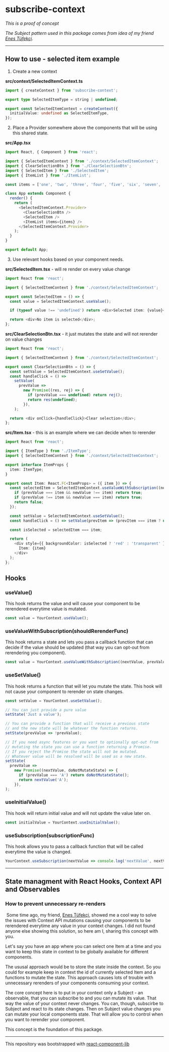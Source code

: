 # subscribe-context

_This is a proof of concept_

_The Subject pattern used in this package comes from idea of my friend [Enes Tüfekçi](https://github.com/enesTufekci)_.

---

## How to use - selected item example

1. Create a new context

**src/context/SelectedItemContext.ts**

```typescript
import { createContext } from 'subscribe-context';

export type SelectedItemType = string | undefined;

export const SelectedItemContext = createContext({
  initialValue: undefined as SelectedItemType,
});
```

2. Place a Provider somewhere above the components that will be using this shared state.

**src/App.tsx**

```typescript
import React, { Component } from 'react';

import { SelectedItemContext } from './context/SelectedItemContext';
import { ClearSelectionBtn } from './ClearSelectionBtn';
import { SelectedItem } from './SelectedItem';
import { ItemList } from './ItemList';

const items = ['one', 'two', 'three', 'four', 'five', 'six', 'seven', 'eight', 'nine'];

class App extends Component {
  render() {
    return (
      <SelectedItemContext.Provider>
        <ClearSelectionBtn />
        <SelectedItem />
        <ItemList items={items} />
      </SelectedItemContext.Provider>
    );
  }
}

export default App;
```

3. Use relevant hooks based on your component needs.

**src/SelectedItem.tsx** - will re render on every value change

```typescript
import React from 'react';

import { SelectedItemContext } from './context/SelectedItemContext';

export const SelectedItem = () => {
  const value = SelectedItemContext.useValue();

  if (typeof value !== 'undefined') return <div>Selected item: {value}</div>;

  return <div>No item is selected</div>;
};
```

**src/ClearSelectionBtn.tsx** - it just mutates the state and will not rerender on value changes

```typescript
import React from 'react';

import { SelectedItemContext } from './context/SelectedItemContext';

export const ClearSelectionBtn = () => {
  const setValue = SelectedItemContext.useSetValue();
  const handleClick = () =>
    setValue(
      prevValue =>
        new Promise((res, rej) => {
          if (prevValue === undefined) return rej();
          return res(undefined);
        }),
    );

  return <div onClick={handleClick}>Clear selection</div>;
};
```

**src/Item.tsx** - this is an example where we can decide when to rerender

```typescript
import React from 'react';

import { ItemType } from './ItemType';
import { SelectedItemContext } from './context/SelectedItemContext';

export interface ItemProps {
  item: ItemType;
}

export const Item: React.FC<ItemProps> = ({ item }) => {
  const selectedItem = SelectedItemContext.useValueWithSubscription((newValue, prevValue) => {
    if (prevValue === item && newValue !== item) return true;
    if (prevValue !== item && newValue === item) return true;
    return false;
  });

  const setValue = SelectedItemContext.useSetValue();
  const handleClick = () => setValue(prevItem => (prevItem === item ? undefined : item));

  const isSelected = selectedItem === item;

  return (
    <div style={{ backgroundColor: isSelected ? 'red' : 'transparent' }} onClick={handleClick}>
      Item: {item}
    </div>
  );
};
```

## Hooks

### useValue()

This hook returns the value and will cause your component to be rerendered everytime value is mutated.

```typescript
const value = YourContext.useValue();
```

### useValueWithSubscription(shouldRerenderFunc)

This hook returns a state and lets you pass a callback function that can decide if the value should be updated (that way you can opt-out from rerendering you component).

```typescript
const value = YourContext.useValueWithSubscription((nextValue, prevValue) => nextValue !== prevValue);
```

### useSetValue()

This hook returns a function that will let you mutate the state. This hook will not cause your component to rerender on state changes.

```typescript
const setValue = YourContext.useSetValue();

// You can just provide a pure value
setState('Just a value');

// You can provide a function that will receive a previous state
// and the new state will be whatever the function returns.
setState(prevValue => !prevValue);

// If you need async features or you want to optionally opt-out from
// mutating the state you can use a function returning a Promise.
// If you reject the Promise the state will not be mutated.
// Whatever value will be resolved will be used as a new state.
setState(
  prevValue =>
    new Promise((nextValue, doNotMutateState) => {
      if (prevValue === 'A') return doNotMutateState();
      return nextValue('A');
    }),
);
```

### useInitialValue()

This hook will return initial value and will not update the value later on.

```typescript
const initialValue = YourContext.useInitialValue();
```

### useSubscription(subscriptionFunc)

This hook allows you to pass a callback function that will be called everytime the value is changed.

```typescript
YourContext.useSubscription(nextValue => console.log('nextValue', nextValue));
```

---

## State managment with React Hooks, Context API and Observables

### How to prevent unnecessary re-renders

​
Some time ago, my friend, [Enes Tüfekçi](https://github.com/enesTufekci), showed me a cool way to solve the issues with Context API mutations causing your components to be rerendered everytime any value in your context changes. I did not found anyone else showing this solution, so here am I, sharing this concept with you.
​

Let's say you have an app where you can select one Item at a time and you want to keep this state in context to be globally available for different components.
​

The ususal approach would be to store the state inside the context. So you could for example keep in context the id of currently selected Item and a functions to mutate the state. This approach causes lots of trouble with unnecessary rerenders of your components consuming your context.
​

The core concept here is to put in your context only a Subject - an observable, that you can subscribe to and you can mutate its value. That way the value of your context never changes. You can, though, subscirbe to Subject and react to its state changes. Then on Subject value changes you can mutate your local components state. That will allow you to control when you want to rerender your component.

This concept is the foundation of this package.

---

This repository was bootstrapped with [react-component-lib](https://github.com/michal-wrzosek/react-component-lib)
